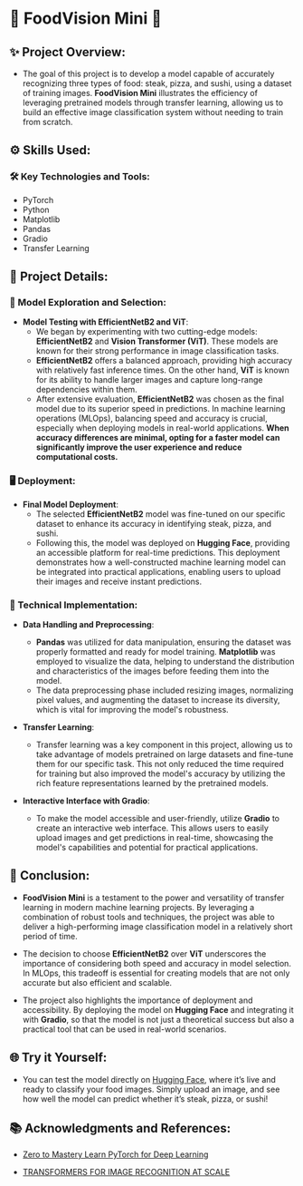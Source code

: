 # 🍕 FoodVision Mini 🍣

## ✨ Project Overview:
* The goal of this project is to develop a model capable of accurately recognizing three types of food: steak, pizza, and sushi, using a dataset of training images. **FoodVision Mini** illustrates the efficiency of leveraging pretrained models through transfer learning, allowing us to build an effective image classification system without needing to train from scratch.

## ⚙️ Skills Used:
### 🛠️ Key Technologies and Tools:
* PyTorch
* Python
* Matplotlib
* Pandas
* Gradio
* Transfer Learning

## 🚀 Project Details:
### 🧠 Model Exploration and Selection:
* **Model Testing with EfficientNetB2 and ViT**:
  - We began by experimenting with two cutting-edge models: **EfficientNetB2** and **Vision Transformer (ViT)**. These models are known for their strong performance in image classification tasks.
  - **EfficientNetB2** offers a balanced approach, providing high accuracy with relatively fast inference times. On the other hand, **ViT** is known for its ability to handle larger images and capture long-range dependencies within them.
  - After extensive evaluation, **EfficientNetB2** was chosen as the final model due to its superior speed in predictions. In machine learning operations (MLOps), balancing speed and accuracy is crucial, especially when deploying models in real-world applications. **When accuracy differences are minimal, opting for a faster model can significantly improve the user experience and reduce computational costs.**

### 🖥️ Deployment:
* **Final Model Deployment**:
  - The selected **EfficientNetB2** model was fine-tuned on our specific dataset to enhance its accuracy in identifying steak, pizza, and sushi.
  - Following this, the model was deployed on **Hugging Face**, providing an accessible platform for real-time predictions. This deployment demonstrates how a well-constructed machine learning model can be integrated into practical applications, enabling users to upload their images and receive instant predictions.

### 🔧 Technical Implementation:
* **Data Handling and Preprocessing**:
  - **Pandas** was utilized for data manipulation, ensuring the dataset was properly formatted and ready for model training. **Matplotlib** was employed to visualize the data, helping to understand the distribution and characteristics of the images before feeding them into the model.
  - The data preprocessing phase included resizing images, normalizing pixel values, and augmenting the dataset to increase its diversity, which is vital for improving the model's robustness.

* **Transfer Learning**:
  - Transfer learning was a key component in this project, allowing us to take advantage of models pretrained on large datasets and fine-tune them for our specific task. This not only reduced the time required for training but also improved the model's accuracy by utilizing the rich feature representations learned by the pretrained models.

* **Interactive Interface with Gradio**:
  - To make the model accessible and user-friendly, utilize **Gradio** to create an interactive web interface. This allows users to easily upload images and get predictions in real-time, showcasing the model's capabilities and potential for practical applications.

## 🎯 Conclusion:
* **FoodVision Mini** is a testament to the power and versatility of transfer learning in modern machine learning projects. By leveraging a combination of robust tools and techniques, the project was able to deliver a high-performing image classification model in a relatively short period of time.
  
* The decision to choose **EfficientNetB2** over **ViT** underscores the importance of considering both speed and accuracy in model selection. In MLOps, this tradeoff is essential for creating models that are not only accurate but also efficient and scalable.

* The project also highlights the importance of deployment and accessibility. By deploying the model on **Hugging Face** and integrating it with **Gradio**, so that the model is not just a theoretical success but also a practical tool that can be used in real-world scenarios.

## 🌐 Try it Yourself:
* You can test the model directly on [Hugging Face](https://huggingface.co/spaces/DawnC/Foodvision_mini), where it’s live and ready to classify your food images. Simply upload an image, and see how well the model can predict whether it’s steak, pizza, or sushi!

## 📚 Acknowledgments and References:
* [Zero to Mastery Learn PyTorch for Deep Learning](https://www.learnpytorch.io/09_pytorch_model_deployment/)

* [TRANSFORMERS FOR IMAGE RECOGNITION AT SCALE](https://arxiv.org/pdf/2010.11929)
